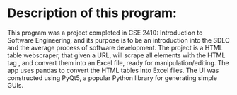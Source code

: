 # Description of this program:
This program was a project completed in CSE 2410: Introduction to Software Engineering, and its purpose is to be an introduction into the SDLC and the average process of software development. The project is a HTML table webscraper, that given a URL, will scrape all elements with the HTML tag <table>, and convert them into an Excel file, ready for manipulation/editing. The app uses pandas to convert the HTML tables into Excel files. The UI was constructed using PyQt5, a popular Python library for generating simple GUIs.

